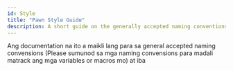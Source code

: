 ```yaml
---
id: Style
title: "Pawn Style Guide"
description: A short guide on the generally accepted naming conventions and other aspects of Pawn source code to aid easier communication of intent and streamline debugging and sharing of code.
---
```


Ang documentation na ito a maikli lang para sa general accepted naming convensions (Please sumunod sa mga naming convensions para madali matrack ang mga variables or macros mo) at iba